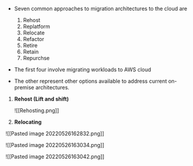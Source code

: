 - Seven common approaches to migration architectures to the cloud are 
	1. Rehost
	2. Replatform
	3. Relocate
	4. Refactor
	5. Retire
	6. Retain
	7. Repurchse 


- The first four involve migrating workloads to AWS cloud
- The other represent other options available to address current on-premise architectures.


1. __Rehost (Lift and shift)__

	![[Rehosting.png]]


2. __Relocating__ 

![[Pasted image 20220526162832.png]]


![[Pasted image 20220526163034.png]]


![[Pasted image 20220526163042.png]]